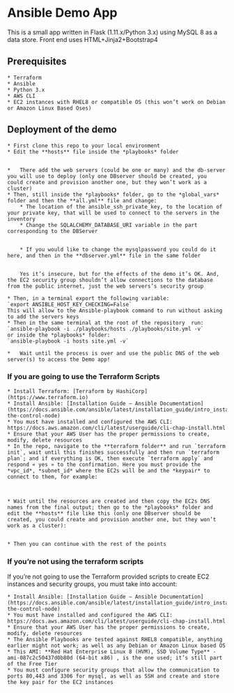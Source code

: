 # Ansible Demo App
This is a small app written in Flask (1.11.x/Python 3.x) using MySQL 8 as a data store. Front end uses HTML+Jinja2+Bootstrap4

## Prerequisites
	* Terraform
	* Ansible
	* Python 3.x
	* AWS CLI
	* EC2 instances with RHEL8 or compatible OS (this won’t work on Debian or Amazon Linux Based Oses)

## Deployment of the demo
	* First clone this repo to your local environment
	* Edit the **hosts** file inside the *playbooks* folder
	

	* 	There add the web servers (could be one or many) and the db-server you will use to deploy (only one DBserver should be created, you 	could create and provision another one, but they won’t work as a cluster)
	* Then, still inside the *playbooks* folder, go to the *global_vars* folder and then the **all.yml** file and change:
		* The location of the ansible_ssh_private_key, to the location of your private key, that will be used to connect to the servers in the inventory
		* Change the SQLALCHEMY_DATABASE_URI variable in the part corresponding to the DBServer
	

		* If you would like to change the mysqlpassword you could do it here, and then in the **dbserver.yml** file in the same folder
		
		
		Yes it’s insecure, but for the effects of the demo it’s OK. And, the EC2 security group shouldn’t allow connections to the database from the public internet, just the web servers’s security group
	
	* Then, in a terminal export the following variable:
	`export ANSIBLE_HOST_KEY_CHECKING=False`
	This will allow to the Ansible-playbook command to run without asking 	to add the servers keys
	* Then in the same terminal at the root of the repository  run:
	`ansible-playbook -i ./playbooks/hosts ./playbooks/site.yml -v`
	or inside the *playbooks* folder:
	`ansible-playbook -i hosts site.yml -v`
	
	* 	Wait until the process is over and use the public DNS of the web server(s) to access the Demo app!
	
	



### If you are going to use the Terraform Scripts
	* Install Terraform: [Terraform by HashiCorp](https://www.terraform.io)
	* Install Ansible: [Installation Guide — Ansible Documentation](https://docs.ansible.com/ansible/latest/installation_guide/intro_installation.html#installing-the-control-node)
	* You must have installed and configured the AWS CLI: https://docs.aws.amazon.com/cli/latest/userguide/cli-chap-install.html
	* Ensure that your AWS User has the proper permissions to create, modify, delete resources
	* In the repo, navigate to the **terraform folder** and run `terraform init`, wait until this finishes successfully and then run `terraform plan`; and if everything is OK, then execute `terraform apply` and respond « yes » to the confirmation. Here you must provide the *vpc_id*, *subnet_id* where the EC2s will be and the *keypair* to connect to them, for example:



	* Wait until the resources are created and then copy the EC2s DNS names from the final output; then go to the *playbooks* folder and edit the **hosts** file like this (only one DBserver should be created, you could create and provision another one, but they won’t work as a cluster):
	
	
	* Then you can continue with the rest of the points


### If you’re not using the terraform scripts

If you’re not going to use the Terraform provided scripts to create EC2 instances and security groups, you must take into account:

	* Install Ansible: [Installation Guide — Ansible Documentation](https://docs.ansible.com/ansible/latest/installation_guide/intro_installation.html#installing-the-control-node)
	* You must have installed and configured the AWS CLI: https://docs.aws.amazon.com/cli/latest/userguide/cli-chap-install.html
	* Ensure that your AWS User has the proper permissions to create, modify, delete resources
	* The Ansible Playbooks are tested against RHEL8 compatible, anything earlier might not work; as well as any Debian or Amazon Linux based OS
	* This AMI: **Red Hat Enterprise Linux 8 (HVM), SSD Volume Type** - ami-087c2c50437d0b80d (64-bit x86) , is the one used; it’s still part of the Free Tier
	* You must configure security groups that allow the communication to ports 80,443 and 3306 for mysql, as well as SSH and create and store the key pair for the EC2 instances 
